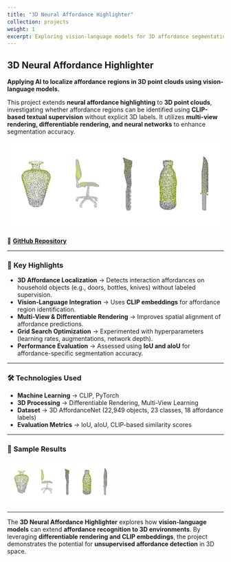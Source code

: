 ```yaml
---
title: "3D Neural Affordance Highlighter"
collection: projects
weight: 1 
excerpt: Exploring vision-language models for 3D affordance segmentation using CLIP-based textual supervision. <br/><br/> ![](/images/affordance.png)
---
```


## 3D Neural Affordance Highlighter
**Applying AI to localize affordance regions in 3D point clouds using vision-language models.**  

This project extends **neural affordance highlighting** to **3D point clouds**, investigating whether affordance regions can be identified using **CLIP-based textual supervision** without explicit 3D labels. It utilizes **multi-view rendering, differentiable rendering, and neural networks** to enhance segmentation accuracy.

![](/images/affordance.png)

📌 **[GitHub Repository](https://github.com/MelDashti/3D-Neural-Affordance-Highlighter)**  

---

### 🔹 **Key Highlights**
- **3D Affordance Localization** → Detects interaction affordances on household objects (e.g., doors, bottles, knives) without labeled supervision.
- **Vision-Language Integration** → Uses **CLIP embeddings** for affordance region identification.
- **Multi-View & Differentiable Rendering** → Improves spatial alignment of affordance predictions.
- **Grid Search Optimization** → Experimented with hyperparameters (learning rates, augmentations, network depth).
- **Performance Evaluation** → Assessed using **IoU and aIoU** for affordance-specific segmentation accuracy.

---

### 🛠 **Technologies Used**
- **Machine Learning** → CLIP, PyTorch
- **3D Processing** → Differentiable Rendering, Multi-View Learning
- **Dataset** → 3D AffordanceNet (22,949 objects, 23 classes, 18 affordance labels)
- **Evaluation Metrics** → IoU, aIoU, CLIP-based similarity scores

---

### 📸 **Sample Results**
<img src="/images/affordance.png" width="250"/>  

---

The **3D Neural Affordance Highlighter** explores how **vision-language models** can extend **affordance recognition to 3D environments**. By leveraging **differentiable rendering and CLIP embeddings**, the project demonstrates the potential for **unsupervised affordance detection** in 3D space.
